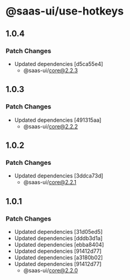# @saas-ui/use-hotkeys

## 1.0.4

### Patch Changes

- Updated dependencies [d5ca55e4]
  - @saas-ui/core@2.2.3

## 1.0.3

### Patch Changes

- Updated dependencies [491315aa]
  - @saas-ui/core@2.2.2

## 1.0.2

### Patch Changes

- Updated dependencies [3ddca73d]
  - @saas-ui/core@2.2.1

## 1.0.1

### Patch Changes

- Updated dependencies [31d05ed5]
- Updated dependencies [dddb3d1a]
- Updated dependencies [ebba8404]
- Updated dependencies [91412d77]
- Updated dependencies [a3180b02]
- Updated dependencies [91412d77]
  - @saas-ui/core@2.2.0
